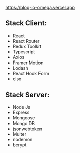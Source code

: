 https://blog-io-omega.vercel.app

<h2>Stack Client:</h2>

<ul>
  <li>React</li>
  <li>React Router</li>
  <li>Redux Toolkit</li>
  <li>Typescript</li>
  <li>Axios</li>
  <li>Framer Motion</li>
  <li>Lodash</li>
  <li>React Hook Form</li>
  <li>clsx</li>
</ul>


<h2>Stack Server:</h2>

<ul>
  <li>Node Js</li>
  <li>Express</li>
  <li>Mongoose</li>
  <li>Mongo DB</li>
  <li>jsonwebtoken</li>
  <li>Multer</li>
  <li>nodemon</li>
  <li>bcrypt</li>
</ul>
